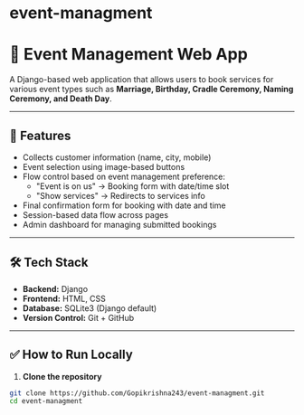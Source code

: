 # event-managment
# 🎉 Event Management Web App

A Django-based web application that allows users to book services for various event types such as **Marriage, Birthday, Cradle Ceremony, Naming Ceremony, and Death Day**.

---

## 🚀 Features

- Collects customer information (name, city, mobile)
- Event selection using image-based buttons
- Flow control based on event management preference:
  - "Event is on us" → Booking form with date/time slot
  - "Show services" → Redirects to services info
- Final confirmation form for booking with date and time
- Session-based data flow across pages
- Admin dashboard for managing submitted bookings

---

## 🛠️ Tech Stack

- **Backend:** Django
- **Frontend:** HTML, CSS
- **Database:** SQLite3 (Django default)
- **Version Control:** Git + GitHub

---

## ✅ How to Run Locally

1. **Clone the repository**
```bash
git clone https://github.com/Gopikrishna243/event-managment.git
cd event-managment
